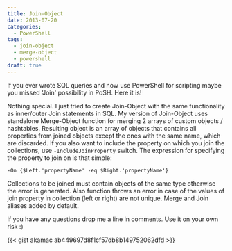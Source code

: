 ```yaml
---
title: Join-Object
date: 2013-07-20
categories:
  - PowerShell
tags:
  - join-object
  - merge-object
  - powershell
draft: true
---
```


If you ever wrote SQL queries and now use PowerShell for scripting maybe you missed &#8216;Join' possibility in PoSH. Here it is!
  
Nothing special. I just tried to create Join-Object with the same functionality as inner/outer Join statements in SQL. My version of Join-Object uses standalone Merge-Object function for merging 2 arrays of custom objects / hashtables. Resulting object is an array of objects that contains all properties from joined objects except the ones with the same name, which are discarded. If you also want to include the property on which you join the collections, use `-IncludeJoinProperty` switch. The expression for specifying the property to join on is that simple:
  
`-On {$Left.'propertyName' -eq $Right.'propertyName'}`
  
Collections to be joined must contain objects of the same type otherwise the error is generated. Also function throws an error in case of the values of join property in collection (left or right) are not unique. Merge and Join aliases added by default.
  
If you have any questions drop me a line in comments. Use it on your own risk :)

{{< gist akamac ab449697d8f1cf57db8b149752062dfd >}}